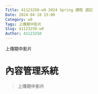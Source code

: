 ```yaml
---
Title: 41123250-w9 2024 Spring 課程 週記
Date: 2024-04-18 15:00
Category: w9
Tags: 上傳期中影片
Slug: 41123250-w9
Author: 41123250
---
```


上傳期中影片

<!-- PELICAN_END_SUMMARY -->

# 內容管理系統
>上傳期中影片